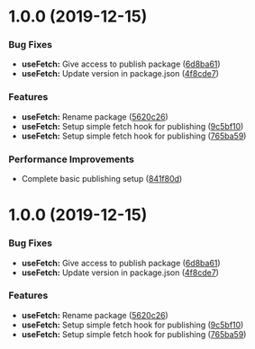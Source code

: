 # 1.0.0 (2019-12-15)


### Bug Fixes

* **useFetch:** Give access to publish package ([6d8ba61](https://github.com/Wadowski/react-hook-use-fetch/commit/6d8ba61983b4fe38f5267d491100a3aed22f8fc7))
* **useFetch:** Update version in package.json ([4f8cde7](https://github.com/Wadowski/react-hook-use-fetch/commit/4f8cde76fa88efbd873e713cfbb31e88f7e08a65))


### Features

* **useFetch:** Rename package ([5620c26](https://github.com/Wadowski/react-hook-use-fetch/commit/5620c26b2a514d42325e170b2cea5b90154e7752))
* **useFetch:** Setup simple fetch hook for publishing ([9c5bf10](https://github.com/Wadowski/react-hook-use-fetch/commit/9c5bf1002c3903c8254c2aedf42fffbcbf32760e))
* **useFetch:** Setup simple fetch hook for publishing ([765ba59](https://github.com/Wadowski/react-hook-use-fetch/commit/765ba595eb2cc7cb080628f26a3b371c99995252))


### Performance Improvements

* Complete basic publishing setup ([841f80d](https://github.com/Wadowski/react-hook-use-fetch/commit/841f80d4ec1d7ba8ae6931acd2823d9f43b8e5b1))

# 1.0.0 (2019-12-15)


### Bug Fixes

* **useFetch:** Give access to publish package ([6d8ba61](https://github.com/Wadowski/react-hook-use-fetch/commit/6d8ba61983b4fe38f5267d491100a3aed22f8fc7))
* **useFetch:** Update version in package.json ([4f8cde7](https://github.com/Wadowski/react-hook-use-fetch/commit/4f8cde76fa88efbd873e713cfbb31e88f7e08a65))


### Features

* **useFetch:** Rename package ([5620c26](https://github.com/Wadowski/react-hook-use-fetch/commit/5620c26b2a514d42325e170b2cea5b90154e7752))
* **useFetch:** Setup simple fetch hook for publishing ([9c5bf10](https://github.com/Wadowski/react-hook-use-fetch/commit/9c5bf1002c3903c8254c2aedf42fffbcbf32760e))
* **useFetch:** Setup simple fetch hook for publishing ([765ba59](https://github.com/Wadowski/react-hook-use-fetch/commit/765ba595eb2cc7cb080628f26a3b371c99995252))
